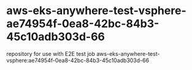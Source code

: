 # aws-eks-anywhere-test-vsphere-ae74954f-0ea8-42bc-84b3-45c10adb303d-66
repository for use with E2E test job aws-eks-anywhere-test-vsphere:ae74954f-0ea8-42bc-84b3-45c10adb303d-66
